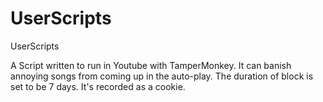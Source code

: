 # UserScripts
UserScripts

A Script written to run in Youtube with TamperMonkey. It can banish annoying songs from coming up in the auto-play. The duration of block is set to be 7 days. It's recorded as a cookie.
